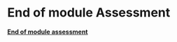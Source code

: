 # End of module Assessment
[**End of module assessment**](https://forms.office.com/Pages/ResponsePage.aspx?id=7EzqRw_-9UiaCaL5VyeDBDULFasvRW9ElglrlKqeuI9UOFBYRVRPVjJQNkkwTVhBTUpZQkJUVE1aNS4u)

